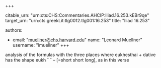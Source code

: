 +++


citable_urn: "urn:cts:CHS:Commentaries.AHCIP:Iliad.16.253.kEBr9qe"
target_urn: "urn:cts:greekLit:tlg0012.tlg001:16.253"
title: "Iliad 16.253"

authors:
- email: "muellner@chs.harvard.edu"
  name: "Leonard Muellner"
  username: "lmuellner"
+++

<p>analysis of the formulas with the three places where eukhesthai + dative has the shape eukh ˘ ˘ – [=short short long], as in this verse</p>